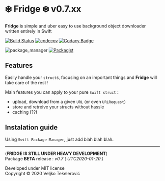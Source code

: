 # ❄️ Fridge ❄️ v0.7.xx
**Fridge** is simple and uber easy to use background object downloader written entirely in Swift

[![Build Status](https://travis-ci.org/vexy/Fridge.svg?branch=swift5)](https://travis-ci.org/vexy/Fridge)
[![codecov](https://codecov.io/gh/vexy/Fridge/branch/swift5/graph/badge.svg)](https://codecov.io/gh/vexy/Fridge)
[![Codacy Badge](https://api.codacy.com/project/badge/Grade/24b9cd48be1d4d5487c68e0acf796f50)](https://www.codacy.com/app/veljko-tekelerovic/Fridge?utm_source=github.com&amp;utm_medium=referral&amp;utm_content=vexy/Fridge&amp;utm_campaign=Badge_Grade)   

![package_manager](https://img.shields.io/badge/SwitfPackageManager-comming%20soon-red.svg)
[![Packagist](https://img.shields.io/packagist/l/doctrine/orm.svg)]()      

## Features
Easily handle your `struct`s, focusing on an important things and **Fridge** will take care of the rest !

Main features  you can apply to your pure `Swift struct` :
  - upload, download from a given `URL` (or even `URLRequest`)
  - store and retreive your structs without hassle
  - caching (??)


## Instalation guide
Using `Swift Package Manager`, just add blah blah blah.

---   
(**FRIDGE IS STILL UNDER HEAVY DEVELOPMENT**)  
Package **BETA** release : *v0.7 ( UTC2020-01-20 )*

Developed under MIT license   
Copyright © 2020 Veljko Tekelerović

